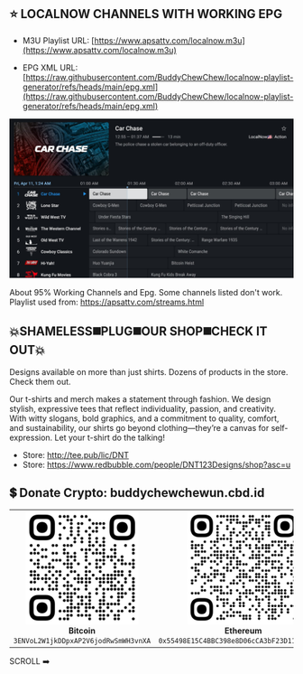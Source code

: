 ## ⭐ LOCALNOW CHANNELS WITH WORKING EPG

- M3U Playlist URL:
[https://www.apsattv.com/localnow.m3u](https://www.apsattv.com/localnow.m3u)

- EPG XML URL:
[https://raw.githubusercontent.com/BuddyChewChew/localnow-playlist-generator/refs/heads/main/epg.xml](https://raw.githubusercontent.com/BuddyChewChew/localnow-playlist-generator/refs/heads/main/epg.xml)


![Screenshot](https://github.com/BuddyChewChew/localnow-playlist-generator/blob/main/Screenshot%202025-04-11%20012429.jpg)

About 95% Working Channels and Epg. Some channels listed don't work. Playlist used from: https://apsattv.com/streams.html


## 💥SHAMELESS◼️PLUG◼️OUR SHOP◼️CHECK IT OUT💥
Designs available on more than just shirts. Dozens of products in the store. Check them out.
>
Our t-shirts and merch makes a statement through fashion. We design stylish, expressive tees that reflect individuality, passion, and creativity. With witty slogans, bold graphics, and a commitment to quality, comfort, and sustainability, our shirts go beyond clothing—they’re a canvas for self-expression. Let your t-shirt do the talking!
- Store: http://tee.pub/lic/DNT
- Store: https://www.redbubble.com/people/DNT123Designs/shop?asc=u

## 💲 Donate Crypto: buddychewchewun.cbd.id

<table align="center">
  <tr>
    <td align="center">
      <img src="https://github.com/BuddyChewChew/My-Streams/blob/main/QR/BITCOIN.png" width="200"><br>
      <strong>Bitcoin</strong><br>
      <code>3ENVoL2W1jkDDpxAP2V6jodRwSmWH3vnXA</code>
    </td>
    <td align="center">
      <img src="https://github.com/BuddyChewChew/My-Streams/blob/main/QR/ETHEREUM.png" width="200"><br>
      <strong>Ethereum</strong><br>
      <code>0x55498E15C4BBC398e8D06cCA3bF23D1127AdA85d</code>
    </td>
    <td align="center">
      <img src="https://github.com/BuddyChewChew/My-Streams/blob/main/QR/DOGECOIN.png" width="200"><br>
      <strong>Dogecoin</strong><br>
      <code>D6UcqWSB2Bnh92UqLUmDwkGVasFdPveXBy</code>
    </td>
  </tr>
</table>

SCROLL ➡️
